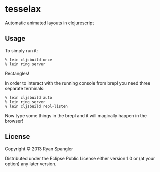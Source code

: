# tesselax

Automatic animated layouts in clojurescript

## Usage

To simply run it:

    % lein cljsbuild once
    % lein ring server
    
Rectangles!

In order to interact with the running console from brepl you need three separate terminals:

    % lein cljsbuild auto
    % lein ring server
    % lein cljsbuild repl-listen

Now type some things in the brepl and it will magically happen in the browser!

## License

Copyright © 2013 Ryan Spangler

Distributed under the Eclipse Public License either version 1.0 or (at
your option) any later version.
